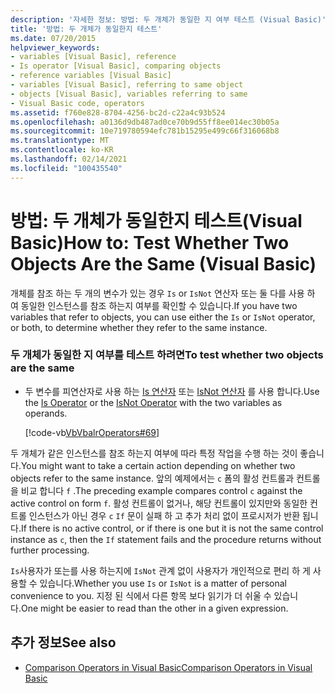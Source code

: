 ```yaml
---
description: '자세한 정보: 방법: 두 개체가 동일한 지 여부 테스트 (Visual Basic)'
title: '방법: 두 개체가 동일한지 테스트'
ms.date: 07/20/2015
helpviewer_keywords:
- variables [Visual Basic], reference
- Is operator [Visual Basic], comparing objects
- reference variables [Visual Basic]
- variables [Visual Basic], referring to same object
- objects [Visual Basic], variables referring to same
- Visual Basic code, operators
ms.assetid: f760e828-8704-4256-bc2d-c22a4c93b524
ms.openlocfilehash: a0136d9db487ad0ce70b9d55ff8ee014ec30b05a
ms.sourcegitcommit: 10e719780594efc781b15295e499c66f316068b8
ms.translationtype: MT
ms.contentlocale: ko-KR
ms.lasthandoff: 02/14/2021
ms.locfileid: "100435540"
---
```

# <a name="how-to-test-whether-two-objects-are-the-same-visual-basic"></a><span data-ttu-id="26ef4-103">방법: 두 개체가 동일한지 테스트(Visual Basic)</span><span class="sxs-lookup"><span data-stu-id="26ef4-103">How to: Test Whether Two Objects Are the Same (Visual Basic)</span></span>

<span data-ttu-id="26ef4-104">개체를 참조 하는 두 개의 변수가 있는 경우 `Is` or `IsNot` 연산자 또는 둘 다를 사용 하 여 동일한 인스턴스를 참조 하는지 여부를 확인할 수 있습니다.</span><span class="sxs-lookup"><span data-stu-id="26ef4-104">If you have two variables that refer to objects, you can use either the `Is` or `IsNot` operator, or both, to determine whether they refer to the same instance.</span></span>  
  
### <a name="to-test-whether-two-objects-are-the-same"></a><span data-ttu-id="26ef4-105">두 개체가 동일한 지 여부를 테스트 하려면</span><span class="sxs-lookup"><span data-stu-id="26ef4-105">To test whether two objects are the same</span></span>  
  
- <span data-ttu-id="26ef4-106">두 변수를 피연산자로 사용 하는 [Is 연산자](../../../language-reference/operators/is-operator.md) 또는 [IsNot 연산자](../../../language-reference/operators/isnot-operator.md) 를 사용 합니다.</span><span class="sxs-lookup"><span data-stu-id="26ef4-106">Use the [Is Operator](../../../language-reference/operators/is-operator.md) or the [IsNot Operator](../../../language-reference/operators/isnot-operator.md) with the two variables as operands.</span></span>  
  
     [!code-vb[VbVbalrOperators#69](~/samples/snippets/visualbasic/VS_Snippets_VBCSharp/VbVbalrOperators/VB/Class1.vb#69)]  
  
 <span data-ttu-id="26ef4-107">두 개체가 같은 인스턴스를 참조 하는지 여부에 따라 특정 작업을 수행 하는 것이 좋습니다.</span><span class="sxs-lookup"><span data-stu-id="26ef4-107">You might want to take a certain action depending on whether two objects refer to the same instance.</span></span> <span data-ttu-id="26ef4-108">앞의 예제에서는 `c` 폼의 활성 컨트롤과 컨트롤을 비교 합니다 `f` .</span><span class="sxs-lookup"><span data-stu-id="26ef4-108">The preceding example compares control `c` against the active control on form `f`.</span></span> <span data-ttu-id="26ef4-109">활성 컨트롤이 없거나, 해당 컨트롤이 있지만와 동일한 컨트롤 인스턴스가 아닌 경우 `c` `If` 문이 실패 하 고 추가 처리 없이 프로시저가 반환 됩니다.</span><span class="sxs-lookup"><span data-stu-id="26ef4-109">If there is no active control, or if there is one but it is not the same control instance as `c`, then the `If` statement fails and the procedure returns without further processing.</span></span>  
  
 <span data-ttu-id="26ef4-110">`Is`사용자가 또는를 사용 하는지에 `IsNot` 관계 없이 사용자가 개인적으로 편리 하 게 사용할 수 있습니다.</span><span class="sxs-lookup"><span data-stu-id="26ef4-110">Whether you use `Is` or `IsNot` is a matter of personal convenience to you.</span></span> <span data-ttu-id="26ef4-111">지정 된 식에서 다른 항목 보다 읽기가 더 쉬울 수 있습니다.</span><span class="sxs-lookup"><span data-stu-id="26ef4-111">One might be easier to read than the other in a given expression.</span></span>  
  
## <a name="see-also"></a><span data-ttu-id="26ef4-112">추가 정보</span><span class="sxs-lookup"><span data-stu-id="26ef4-112">See also</span></span>

- [<span data-ttu-id="26ef4-113">Comparison Operators in Visual Basic</span><span class="sxs-lookup"><span data-stu-id="26ef4-113">Comparison Operators in Visual Basic</span></span>](comparison-operators.md)
